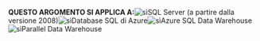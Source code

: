 <Token>**QUESTO ARGOMENTO SI APPLICA A:**![sì](../includes/media/yes.png)SQL Server (a partire dalla versione 2008)![sì](../includes/media/yes.png)Database SQL di Azure![sì](../includes/media/yes.png)Azure SQL Data Warehouse![sì](../includes/media/yes.png)Parallel Data Warehouse </Token> 